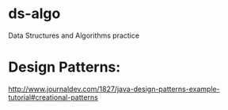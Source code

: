 # ds-algo
Data Structures and Algorithms practice

# Design Patterns:
http://www.journaldev.com/1827/java-design-patterns-example-tutorial#creational-patterns
